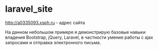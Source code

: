 # laravel_site

http://a0335093.xsph.ru - адрес сайта

На данном небольшом примере я демонстрирую базовые навыки владения Bootstrap, jQuery, Laravel, в частности умение работы с ajax запросами и отправка электронного письма.
